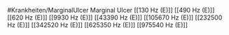 #Krankheiten/MarginalUlcer
Marginal Ulcer
[[130 Hz (E)]]
[[490 Hz (E)]]
[[620 Hz (E)]]
[[9930 Hz (E)]]
[[43390 Hz (E)]]
[[105670 Hz (E)]]
[[232500 Hz (E)]]
[[342520 Hz (E)]]
[[625350 Hz (E)]]
[[975540 Hz (E)]]